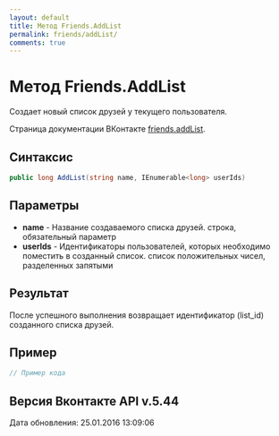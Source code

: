 ```yaml
---
layout: default
title: Метод Friends.AddList
permalink: friends/addList/
comments: true
---
```

# Метод Friends.AddList
Создает новый список друзей у текущего пользователя.

Страница документации ВКонтакте [friends.addList](https://vk.com/dev/friends.addList).

## Синтаксис
``` csharp
public long AddList(string name, IEnumerable<long> userIds)
```

## Параметры
+ **name** - Название создаваемого списка друзей. строка, обязательный параметр
+ **userIds** - Идентификаторы пользователей, которых необходимо поместить в созданный список. список положительных чисел, разделенных запятыми

## Результат
После успешного выполнения возвращает идентификатор (list_id) созданного списка друзей.

## Пример
``` csharp
// Пример кода
```

## Версия Вконтакте API v.5.44
Дата обновления: 25.01.2016 13:09:06
